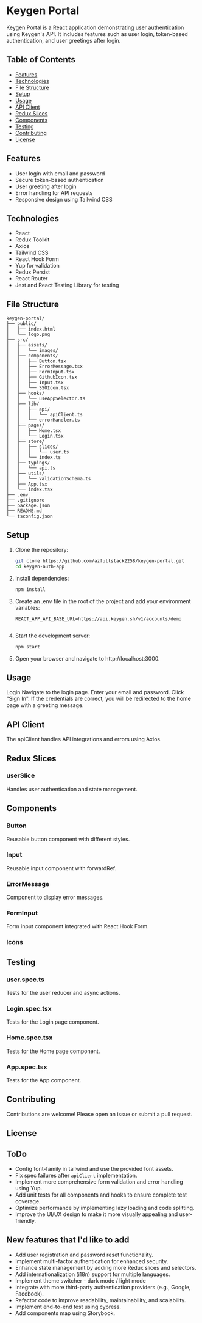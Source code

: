 # Keygen Portal

Keygen Portal is a React application demonstrating user authentication using Keygen's API. It includes features such as user login, token-based authentication, and user greetings after login.

## Table of Contents

- [Features](#features)
- [Technologies](#technologies)
- [File Structure](#file-structure)
- [Setup](#setup)
- [Usage](#usage)
- [API Client](#api-client)
- [Redux Slices](#redux-slices)
- [Components](#components)
- [Testing](#testing)
- [Contributing](#contributing)
- [License](#license)

## Features

- User login with email and password
- Secure token-based authentication
- User greeting after login
- Error handling for API requests
- Responsive design using Tailwind CSS

## Technologies

- React
- Redux Toolkit
- Axios
- Tailwind CSS
- React Hook Form
- Yup for validation
- Redux Persist
- React Router
- Jest and React Testing Library for testing

## File Structure

```plaintext
keygen-portal/
├── public/
│   ├── index.html
│   └── logo.png
├── src/
│   ├── assets/
│   │   └── images/
│   ├── components/
│   │   ├── Button.tsx
│   │   ├── ErrorMessage.tsx
│   │   ├── FormInput.tsx
│   │   ├── GithubIcon.tsx
│   │   ├── Input.tsx
│   │   └── SSOIcon.tsx
│   ├── hooks/
│   │   └── useAppSelector.ts
│   ├── lib/
│   │   ├── api/
│   │   │   └── apiClient.ts
│   │   └── errorHandler.ts
│   ├── pages/
│   │   ├── Home.tsx
│   │   └── Login.tsx
│   ├── store/
│   │   ├── slices/
│   │   │   └── user.ts
│   │   └── index.ts
│   ├── typings/
│   │   └── api.ts
│   ├── utils/
│   │   └── validationSchema.ts
│   ├── App.tsx
│   └── index.tsx
├── .env
├── .gitignore
├── package.json
├── README.md
└── tsconfig.json
```

## Setup

1. Clone the repository:

   ```bash
   git clone https://github.com/azfullstack2258/keygen-portal.git
   cd keygen-auth-app

2. Install dependencies:

    ```bash
    npm install

3. Create an .env file in the root of the project and add your environment variables:

    ```env
    REACT_APP_API_BASE_URL=https://api.keygen.sh/v1/accounts/demo


4. Start the development server:

    ```bash
    npm start

5. Open your browser and navigate to http://localhost:3000.

## Usage
Login
Navigate to the login page.
Enter your email and password.
Click "Sign In".
If the credentials are correct, you will be redirected to the home page with a greeting message.


## API Client
The apiClient handles API integrations and errors using Axios.


## Redux Slices
### userSlice
Handles user authentication and state management.


## Components
### Button
Reusable button component with different styles.

### Input
Reusable input component with forwardRef.

### ErrorMessage
Component to display error messages.

### FormInput
Form input component integrated with React Hook Form.

### Icons


## Testing
### user.spec.ts
Tests for the user reducer and async actions.

### Login.spec.tsx
Tests for the Login page component.

### Home.spec.tsx
Tests for the Home page component.

### App.spec.tsx
Tests for the App component.


## Contributing
Contributions are welcome! Please open an issue or submit a pull request.


## License

## ToDo
- Config font-family in tailwind and use the provided font assets.
- Fix spec failures after `apiClient` implementation.
- Implement more comprehensive form validation and error handling using Yup.
- Add unit tests for all components and hooks to ensure complete test coverage.
- Optimize performance by implementing lazy loading and code splitting.
- Improve the UI/UX design to make it more visually appealing and user-friendly.

## New features that I'd like to add
- Add user registration and password reset functionality.
- Implement multi-factor authentication for enhanced security.
- Enhance state management by adding more Redux slices and selectors.
- Add internationalization (i18n) support for multiple languages.
- Implement theme switcher - dark mode / light mode
- Integrate with more third-party authentication providers (e.g., Google, Facebook).
- Refactor code to improve readability, maintainability, and scalability.
- Implement end-to-end test using cypress.
- Add components map using Storybook.
